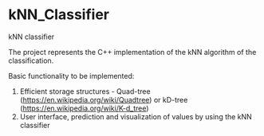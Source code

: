 # kNN_Classifier
kNN classifier

The project represents the C++ implementation of the kNN algorithm of the classification.

Basic functionality to be implemented:
  1. Efficient storage structures - Quad-tree (https://en.wikipedia.org/wiki/Quadtree) or kD-tree (https://en.wikipedia.org/wiki/K-d_tree)
  2. User interface, prediction and visualization of values by using the kNN classifier

